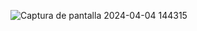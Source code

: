 

![Captura de pantalla 2024-04-04 144315](https://github.com/pabloocanteroo/23-24-eda2-ep/assets/114483234/eea5ef45-ceb4-415d-8e04-e34e3602db6e)

